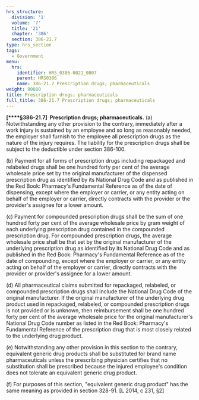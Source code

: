 ```yaml
---
hrs_structure:
  division: '1'
  volume: '7'
  title: '21'
  chapter: '386'
  section: 386-21.7
type: hrs_section
tags:
  - Government
menu:
  hrs:
    identifier: HRS_0386-0021_0007
    parent: HRS0386
    name: 386-21.7 Prescription drugs; pharmaceuticals
weight: 80080
title: Prescription drugs; pharmaceuticals
full_title: 386-21.7 Prescription drugs; pharmaceuticals
---
```

**[****§386-21.7]  Prescription drugs; pharmaceuticals.** (a) Notwithstanding any other provision to the contrary, immediately after a work injury is sustained by an employee and so long as reasonably needed, the employer shall furnish to the employee all prescription drugs as the nature of the injury requires. The liability for the prescription drugs shall be subject to the deductible under section 386-100.

(b) Payment for all forms of prescription drugs including repackaged and relabeled drugs shall be one hundred forty per cent of the average wholesale price set by the original manufacturer of the dispensed prescription drug as identified by its National Drug Code and as published in the Red Book: Pharmacy's Fundamental Reference as of the date of dispensing, except where the employer or carrier, or any entity acting on behalf of the employer or carrier, directly contracts with the provider or the provider's assignee for a lower amount.

(c) Payment for compounded prescription drugs shall be the sum of one hundred forty per cent of the average wholesale price by gram weight of each underlying prescription drug contained in the compounded prescription drug. For compounded prescription drugs, the average wholesale price shall be that set by the original manufacturer of the underlying prescription drug as identified by its National Drug Code and as published in the Red Book: Pharmacy's Fundamental Reference as of the date of compounding, except where the employer or carrier, or any entity acting on behalf of the employer or carrier, directly contracts with the provider or provider's assignee for a lower amount.

(d) All pharmaceutical claims submitted for repackaged, relabeled, or compounded prescription drugs shall include the National Drug Code of the original manufacturer. If the original manufacturer of the underlying drug product used in repackaged, relabeled, or compounded prescription drugs is not provided or is unknown, then reimbursement shall be one hundred forty per cent of the average wholesale price for the original manufacturer's National Drug Code number as listed in the Red Book: Pharmacy's Fundamental Reference of the prescription drug that is most closely related to the underlying drug product.

(e) Notwithstanding any other provision in this section to the contrary, equivalent generic drug products shall be substituted for brand name pharmaceuticals unless the prescribing physician certifies that no substitution shall be prescribed because the injured employee's condition does not tolerate an equivalent generic drug product.

(f) For purposes of this section, "equivalent generic drug product" has the same meaning as provided in section 328-91\. [L 2014, c 231, §2]